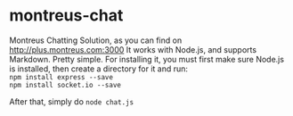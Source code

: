 # montreus-chat
Montreus Chatting Solution, as you can find on http://plus.montreus.com:3000
It works with Node.js, and supports Markdown. Pretty simple.
For installing it, you must first make sure Node.js is installed, then create a directory for it and run:
<br>
  `npm install express --save`
<br>
  `npm install socket.io --save`
  
  After that, simply do `node chat.js`
